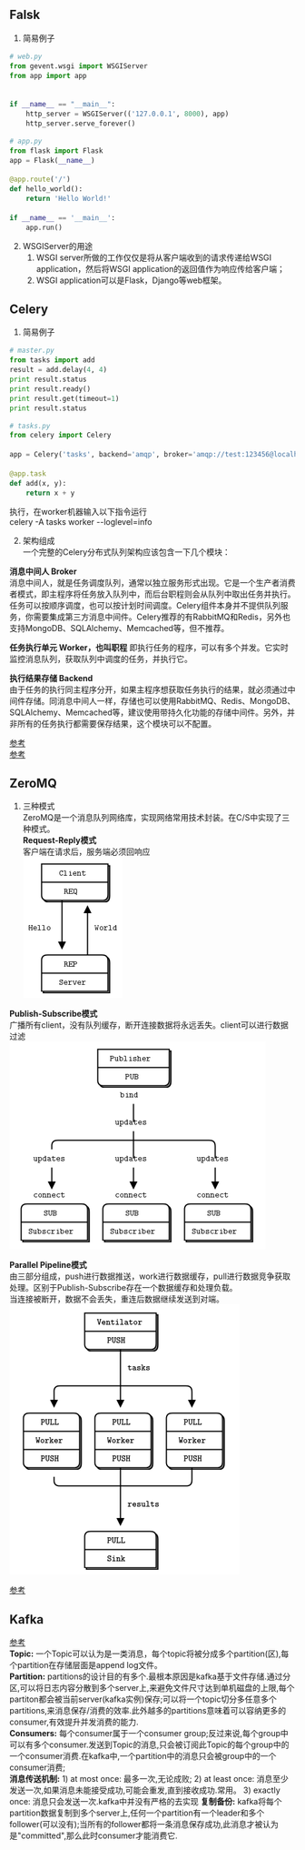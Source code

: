 ## Falsk   

1. 简易例子   
```python  
# web.py
from gevent.wsgi import WSGIServer
from app import app


if __name__ == "__main__":
    http_server = WSGIServer(('127.0.0.1', 8000), app)
    http_server.serve_forever()
```  
```python  
# app.py  
from flask import Flask
app = Flask(__name__)

@app.route('/')
def hello_world():
    return 'Hello World!'

if __name__ == '__main__':
    app.run()
```
2. WSGIServer的用途  
    1.  WSGI server所做的工作仅仅是将从客户端收到的请求传递给WSGI application，然后将WSGI application的返回值作为响应传给客户端；  
    2.  WSGI application可以是Flask，Django等web框架。  
    

## Celery   
1. 简易例子  
```python
# master.py
from tasks import add
result = add.delay(4, 4)
print result.status
print result.ready()
print result.get(timeout=1)
print result.status
```   
```python
# tasks.py  
from celery import Celery

app = Celery('tasks', backend='amqp', broker='amqp://test:123456@localhost/testhost')

@app.task
def add(x, y):
    return x + y
```
执行，在worker机器输入以下指令运行  
celery -A tasks worker --loglevel=info   

2. 架构组成  
一个完整的Celery分布式队列架构应该包含一下几个模块：  

**消息中间人 Broker**  
消息中间人，就是任务调度队列，通常以独立服务形式出现。它是一个生产者消费者模式，即主程序将任务放入队列中，而后台职程则会从队列中取出任务并执行。任务可以按顺序调度，也可以按计划时间调度。Celery组件本身并不提供队列服务，你需要集成第三方消息中间件。Celery推荐的有RabbitMQ和Redis，另外也支持MongoDB、SQLAlchemy、Memcached等，但不推荐。  

**任务执行单元 Worker，也叫职程**
即执行任务的程序，可以有多个并发。它实时监控消息队列，获取队列中调度的任务，并执行它。

**执行结果存储 Backend**  
由于任务的执行同主程序分开，如果主程序想获取任务执行的结果，就必须通过中间件存储。同消息中间人一样，存储也可以使用RabbitMQ、Redis、MongoDB、SQLAlchemy、Memcached等，建议使用带持久化功能的存储中间件。另外，并非所有的任务执行都需要保存结果，这个模块可以不配置。  

[参考](http://www.bjhee.com/celery.html)   
[参考](http://docs.jinkan.org/docs/celery/getting-started/first-steps-with-celery.html#first-steps)   


## ZeroMQ  
1. 三种模式  
ZeroMQ是一个消息队列网络库，实现网络常用技术封装。在C/S中实现了三种模式。  
**Request-Reply模式**   
客户端在请求后，服务端必须回响应  
![avatar](pic/zmq1.png)    

**Publish-Subscribe模式**   
广播所有client，没有队列缓存，断开连接数据将永远丢失。client可以进行数据过滤   
![avatar](pic/zmq2.png)     

**Parallel Pipeline模式**   
由三部分组成，push进行数据推送，work进行数据缓存，pull进行数据竞争获取处理。区别于Publish-Subscribe存在一个数据缓存和处理负载。  
当连接被断开，数据不会丢失，重连后数据继续发送到对端。  
![avatar](pic/zmq3.png)   

[参考](http://www.cnblogs.com/binchen-china/p/5643531.html)   


## Kafka   
[参考](http://www.cnblogs.com/likehua/p/3999538.html)  
**Topic:** 一个Topic可以认为是一类消息，每个topic将被分成多个partition(区),每个partition在存储层面是append log文件。  
**Partition:** partitions的设计目的有多个.最根本原因是kafka基于文件存储.通过分区,可以将日志内容分散到多个server上,来避免文件尺寸达到单机磁盘的上限,每个partiton都会被当前server(kafka实例)保存;可以将一个topic切分多任意多个partitions,来消息保存/消费的效率.此外越多的partitions意味着可以容纳更多的consumer,有效提升并发消费的能力.   
**Consumers:** 每个consumer属于一个consumer group;反过来说,每个group中可以有多个consumer.发送到Topic的消息,只会被订阅此Topic的每个group中的一个consumer消费.在kafka中,一个partition中的消息只会被group中的一个consumer消费;   
**消息传送机制:**   1) at most once: 最多一次,无论成败; 2) at least once: 消息至少发送一次,如果消息未能接受成功,可能会重发,直到接收成功.常用。 3) exactly once: 消息只会发送一次.kafka中并没有严格的去实现
**复制备份:**   kafka将每个partition数据复制到多个server上,任何一个partition有一个leader和多个follower(可以没有);当所有的follower都将一条消息保存成功,此消息才被认为是"committed",那么此时consumer才能消费它.  